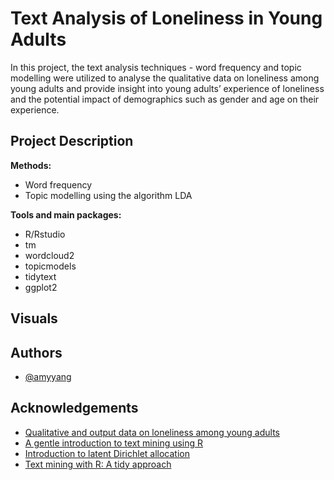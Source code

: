 
# Text Analysis of Loneliness in Young Adults

In this project, the text analysis techniques - word frequency and topic modelling were utilized to analyse the qualitative data on loneliness among young adults and provide insight into young adults’ experience of loneliness and the potential impact of demographics such as gender and age on their experience.


## Project Description

**Methods:**
- Word frequency
- Topic modelling using the algorithm LDA

**Tools and main packages:**
- R/Rstudio
- tm
- wordcloud2
- topicmodels
- tidytext
- ggplot2


## Visuals
## Authors

- [@amyyang](https://github.com/amy-panda)


## Acknowledgements
 - [Qualitative and output data on loneliness among young adults](https://rdr.ucl.ac.uk/articles/dataset/Qualitative_and_output_data_on_loneliness_among_young_adults/17212991/1)
 - [A gentle introduction to text mining using R](https://eight2late.wordpress.com/2015/05/27/a-gentle-introduction-to-text-mining-using-r/)
 - [Introduction to latent Dirichlet allocation](https://blog.echen.me/2011/08/22/introduction-to-latent-dirichlet-allocation/)
 - [ Text mining with R: A tidy approach](https://www.tidytextmining.com/index.html)



